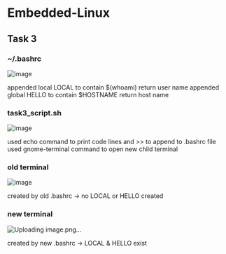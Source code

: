 # Embedded-Linux
## Task 3
### ~/.bashrc
![image](https://github.com/yasminEzF/Embedded-Linux/assets/109252157/373369f4-1e6f-41b7-be05-0f3a193ae931)

appended local LOCAL to contain $(whoami) return user name
appended global HELLO to contain $HOSTNAME return host name

### task3_script.sh
![image](https://github.com/yasminEzF/Embedded-Linux/assets/109252157/7a454c14-3d5d-4ed2-9be0-3690437a5d32)

used echo command to print code lines and >> to append to .bashrc file
used gnome-terminal command to open new child terminal 

### old terminal
![image](https://github.com/yasminEzF/Embedded-Linux/assets/109252157/4d0e5b83-d682-4623-bb27-e64b35dd74a7)

created by old .bashrc -> no LOCAL or HELLO created

### new terminal
![Uploading image.png…]()

created by new .bashrc -> LOCAL & HELLO exist



